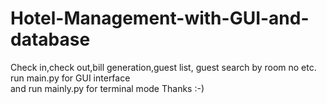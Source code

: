 # Hotel-Management-with-GUI-and-database
Check in,check out,bill generation,guest list, guest search by room no etc.	
run main.py for GUI interface	
and run mainly.py for terminal mode	
Thanks :-)	

